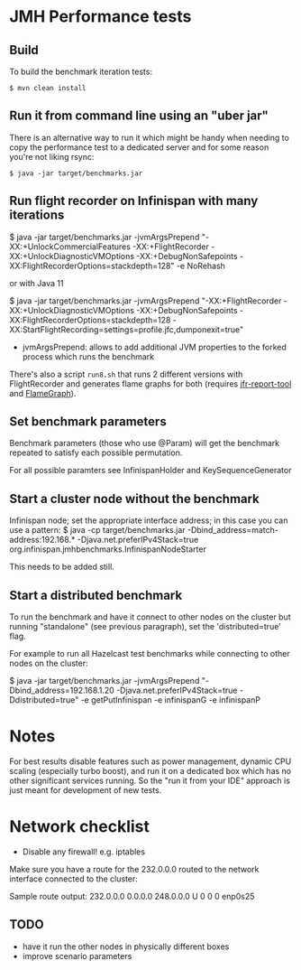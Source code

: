 # JMH Performance tests

## Build

To build the benchmark iteration tests:

    $ mvn clean install


## Run it from command line using an "uber jar"

There is an alternative way to run it which might be handy when needing to copy the
performance test to a dedicated server and for some reason you're not liking rsync:

    $ java -jar target/benchmarks.jar


## Run flight recorder on Infinispan with many iterations

   $ java -jar target/benchmarks.jar -jvmArgsPrepend "-XX:+UnlockCommercialFeatures -XX:+FlightRecorder -XX:+UnlockDiagnosticVMOptions -XX:+DebugNonSafepoints -XX:FlightRecorderOptions=stackdepth=128" -e NoRehash

or with Java 11

   $ java -jar target/benchmarks.jar -jvmArgsPrepend "-XX:+FlightRecorder -XX:+UnlockDiagnosticVMOptions -XX:+DebugNonSafepoints -XX:FlightRecorderOptions=stackdepth=128 -XX:StartFlightRecording=settings=profile.jfc,dumponexit=true"


 - jvmArgsPrepend: allows to add additional JVM properties to the forked process which runs the benchmark

There's also a script `run8.sh` that runs 2 different versions with FlightRecorder and generates flame graphs for both
(requires [jfr-report-tool](https://github.com/lhotari/jfr-report-tool) 
and [FlameGraph](https://github.com/brendangregg/FlameGraph)).

 ## Set benchmark parameters

Benchmark parameters (those who use @Param) will get the benchmark repeated to satisfy each possible permutation.

For all possible paramters see InfinispanHolder and KeySequenceGenerator

## Start a cluster node without the benchmark

Infinispan node; set the appropriate interface address; in this case you can use a pattern:
   $ java -cp target/benchmarks.jar -Dbind_address=match-address:192.168.* -Djava.net.preferIPv4Stack=true org.infinispan.jmhbenchmarks.InfinispanNodeStarter

This needs to be added still.

## Start a distributed benchmark

To run the benchmark and have it connect to other nodes on the cluster but running "standalone" (see previous paragraph),
set the 'distributed=true' flag.

For example to run all Hazelcast test benchmarks while connecting to other nodes on the cluster:

   $ java -jar target/benchmarks.jar -jvmArgsPrepend "-Dbind_address=192.168.1.20 -Djava.net.preferIPv4Stack=true -Ddistributed=true" -e getPutInfinispan -e infinispanG -e infinispanP


# Notes

For best results disable features such as power management, dynamic CPU scaling (especially turbo boost),
and run it on a dedicated box which has no other significant services running.
So the "run it from your IDE" approach is just meant for development of new tests.

# Network checklist

 - Disable any firewall! e.g. iptables

Make sure you have a route for the 232.0.0.0 routed to the network interface connected to the cluster:

Sample route output:
232.0.0.0       0.0.0.0         248.0.0.0       U     0      0        0 enp0s25


## TODO

- have it run the other nodes in physically different boxes
- improve scenario parameters

